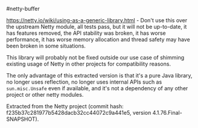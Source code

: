 #netty-buffer

https://netty.io/wiki/using-as-a-generic-library.html - Don't use this over the upstream Netty module, all tests pass, but it will not be up-to-date, it has features removed, the API stability was broken, it has worse performance, it has worse memory allocation and thread safety may have been broken in some situations.

This library will probably not be fixed outside our use case of shimming existing usage of Netty in other projects for compatibility reasons.

The only advantage of this extracted version is that it's a pure Java library, no longer uses reflection, no longer uses internal APIs such as `sun.misc.Unsafe` even if available, and it's not a dependency of any other project or other netty modules.

Extracted from the Netty project (commit hash: f235b37c281977b5428dacb32cc44072c9a441e5, version 4.1.76.Final-SNAPSHOT).